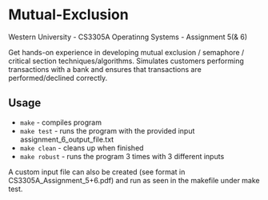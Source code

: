 # Mutual-Exclusion
Western University - CS3305A Operatinng Systems - Assignment 5(& 6)

Get hands-on experience in developing mutual exclusion / semaphore / critical section techniques/algorithms.
Simulates customers performing transactions with a bank and ensures that transactions are performed/declined correctly.

## Usage
* `make` - compiles program
* `make test` - runs the program with the provided input assignment_6_output_file.txt
* `make clean` - cleans up when finished
* `make robust` - runs the program 3 times with 3 different inputs

A custom input file can also be created (see format in CS3305A_Assignment_5+6.pdf) and run as seen in the makefile under make test.
